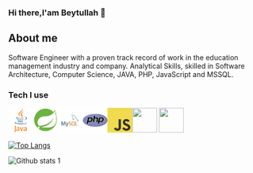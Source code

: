 ### Hi there,I'am Beytullah 👋

## About me 
Software Engineer with a proven track record of work in the education management industry and company.
Analytical Skills, skilled in Software Architecture, Computer Science, JAVA, PHP, JavaScript and MSSQL.
### Tech I use

<img src="https://raw.githubusercontent.com/github/explore/5b3600551e122a3277c2c5368af2ad5725ffa9a1/topics/java/java.png" width="50" height="50"><img src="https://raw.githubusercontent.com/github/explore/80688e429a7d4ef2fca1e82350fe8e3517d3494d/topics/spring-boot/spring-boot.png"  width="50" height="50"><img src="https://raw.githubusercontent.com/github/explore/5b3600551e122a3277c2c5368af2ad5725ffa9a1/topics/mysql/mysql.png" width="50" height="50"><img src="https://raw.githubusercontent.com/github/explore/ccc16358ac4530c6a69b1b80c7223cd2744dea83/topics/php/php.png" width="50" height="50"><img src="https://raw.githubusercontent.com/github/explore/80688e429a7d4ef2fca1e82350fe8e3517d3494d/topics/javascript/javascript.png" width="50" height="50"><img src="https://user-images.githubusercontent.com/50759451/159899878-59574e32-f878-4df0-bd80-21ae7d3e8f25.png" width="50" height="50">
<img src="https://sekolahlinux.com/wp-content/uploads/2018/02/d50b96ee-666d-43ce-8d91-d0cbb6f93ffb-rabbitmq.png" width="50" height="50">




[![Top Langs](https://github-readme-stats.vercel.app/api/top-langs/?username=beytullah01&layout=compact)](https://github.com/anuraghazra/github-readme-stats)

![Github stats 1](https://github-readme-stats.vercel.app/api?username=beytullah01&show_icons=true&theme=gradient) 

